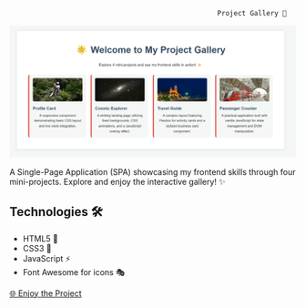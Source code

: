                                                        Project Gallery 🌟

![Project Preview](img/image.png)

A Single-Page Application (SPA) showcasing my frontend skills through four mini-projects. Explore and enjoy the interactive gallery! ✨

## Technologies 🛠️
- HTML5 📝
- CSS3 🎨
- JavaScript ⚡
- Font Awesome for icons 🎭

[🌐 Enjoy the Project](https://yourusername.github.io/project_gallery/)

